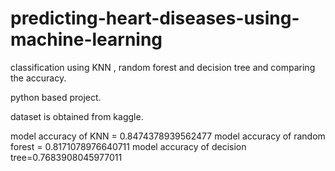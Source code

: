# predicting-heart-diseases-using-machine-learning
classification using KNN , random forest and decision tree and comparing the accuracy.

python based project.


dataset is obtained from kaggle.


model accuracy of KNN = 0.8474378939562477
model accuracy of random forest = 0.8171078976640711
model accuracy of decision tree=0.7683908045977011
